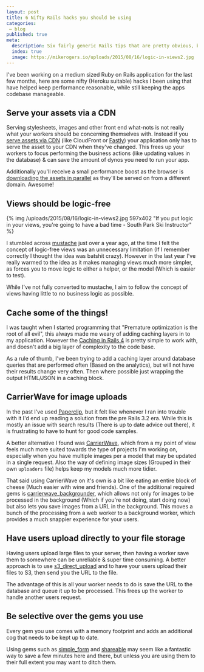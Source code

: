 ```yaml
---
layout: post
title: 6 Nifty Rails hacks you should be using
categories:
 – blog
published: true
meta:
  description: Six fairly generic Rails tips that are pretty obvious, but will improve performance and help keep your codebase tidier. Number 3 won't shock you.
  index: true
  image: https://mikerogers.io/uploads/2015/08/16/logic-in-views2.jpg
---
```


I've been working on a medium sized Ruby on Rails application for the last few months, here are some nifty (Heroku suitable) hacks I been using that have helped keep performance reasonable, while still keeping the apps codebase manageable.

## Serve your assets via a CDN

Serving stylesheets, images and other front end what-nots is not really what your workers should be concerning themselves with. Instead if you [serve assets via CDN](https://devcenter.heroku.com/articles/using-amazon-cloudfront-cdn#adding-cloudfront-to-rails) (like CloudFront or [Fastly](https://www.fastly.com/)) your application only has to serve the asset to your CDN when they've changed. This frees up your workers to focus performing the business actions (like updating values in the database) & can save the amount of dynos you need to run your app.

Additionally you'll receive a small performance boost as the browser is [downloading the assets in parallel](http://csswizardry.com/2013/01/front-end-performance-for-web-designers-and-front-end-developers/#section:maximising-parallelisation) as they'll be served on from a different domain. Awesome!

## Views should be logic-free

{% img /uploads/2015/08/16/logic-in-views2.jpg 597x402 "If you put logic in your views, you're going to have a bad time - South Park Ski Instructor" %}

I stumbled across [mustache](https://github.com/mustache/mustache) just over a year ago, at the time I felt the concept of logic-free views was an unnecessary limitation (If I remember correctly I thought the idea was batshit crazy). However in the last year I've really warmed to the idea as it makes managing views much more simpler, as forces you to move logic to either a helper, or the model (Which is easier to test).

While I've not fully converted to mustache, I aim to follow the concept of views having little to no business logic as possible.

## Cache some of the things!

I was taught when I started programming that "Premature optimization is the root of all evil", this always made me weary of adding caching layers in to my application. However the [Caching in Rails 4](http://guides.rubyonrails.org/v4.2.0/caching_with_rails.html#basic-caching) is pretty simple to work with, and doesn't add a big layer of complexity to the code base.

As a rule of thumb, I've been trying to add a caching layer around database queries that are performed often (Based on the analytics), but will not have their results change very often. Then where possible just wrapping the output HTML/JSON in a caching block. 

## CarrierWave for image uploads

In the past I've used [Paperclip](https://github.com/thoughtbot/paperclip), but it felt like whenever I ran into trouble with it I'd end up reading a solution from the pre Rails 3.2 era. While this is mostly an issue with search results (There is up to date advice out there), it is frustrating to have to hunt for good code samples.

A better alternative I found was [CarrierWave](https://github.com/carrierwaveuploader/carrierwave), which from a my point of view feels much more suited towards the type of projects I'm working on, especially when you have multiple images per a model that may be updated in a single request. Also the way of defining image sizes (Grouped in their own `uploaders` file) helps keep my models much more tidier.

That said using CarrierWave on it's own is a bit like eating an entire block of cheese (Much easier with wine and friends). One of the additional required gems is [carrierwave_backgrounder](https://github.com/lardawge/carrierwave_backgrounder), which allows not only for images to be processed in the background (Which if you're not doing, start doing now) but also lets you save images from a URL in the background. This moves a bunch of the processing from a web worker to a background worker, which provides a much snappier experience for your users.

## Have users upload directly to your file storage

Having users upload large files to your server, then having a worker save them to somewhere can be unreliable & super time consuming. A better approach is to use [s3_direct_upload](https://github.com/waynehoover/s3_direct_upload) and to have your users upload their files to S3, then send you the URL to the file. 

The advantage of this is all your worker needs to do is save the URL to the database and queue it up to be processed. This frees up the worker to handle another users request.

## Be selective over the gems you use

Every gem you use comes with a memory footprint and adds an additional cog that needs to be kept up to date. 

Using gems such as [simple_form](https://github.com/plataformatec/simple_form) and [shareable](https://github.com/hermango/shareable) may seem like a fantastic way to save a few minutes here and there, but unless you are using them to their full extent you may want to ditch them.

